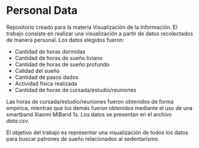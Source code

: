 # Personal Data

Repositorio creado para la materia Visualización de la Información.
El trabajo consiste en realizar una visualización a partir de datos recolectados de manera personal. Los datos elegidos fueron:
* Cantidad de horas dormidas
* Cantidad de horas de sueño liviano
* Cantidad de horas de sueño profundo
* Calidad del sueño
* Cantidad de pasos dados
* Actividad física realizada
* Cantidad de horas de cursada/estudio/reuniones

Las horas de cursada/estudio/reuniones fueron obtenidos de forma empírica, mientras que los demás fueron obtenidos mediante el uso de una smartband Xiaomi MiBand 1s. Los datos se presentan en el archivo *data.csv*.

El objetivo del trabajo es representar una visualización de todos los datos para buscar patrones de sueño relacionados al sedentarismo.
